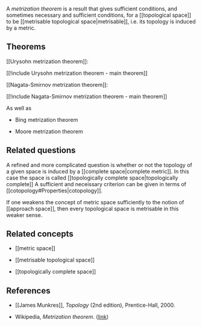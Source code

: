 A _metrization theorem_ is a result that gives sufficient conditions, and sometimes necessary and sufficient conditions, for a [[topological space]] to be [[metrisable topological space|metrisable]], i.e. its topology is induced by a metric. 

## Theorems

[[Urysohn metrization theorem]]:

[[!include Urysohn metrization theorem - main theorem]]

[[Nagata-Smirnov metrization theorem]]:

[[!include Nagata-Smirnov metrization theorem - main theorem]]

As well as

* Bing metrization theorem 

* Moore metrization theorem 

## Related questions

A refined and more complicated question is whether or not the topology of a given space is induced by a [[complete space|complete metric]]. In this case the space is called [[topologically complete space|topologically complete]] A sufficient and neceissary criterion can be given in terms of [[cotopology#Properties|cotopology]].

If one weakens the concept of metric space sufficiently to the notion of [[approach space]], then every topological space is metrisable in this weaker sense.

## Related concepts

* [[metric space]]

* [[metrisable topological space]]

* [[topologically complete space]]

## References 

* [[James Munkres]], _Topology_ (2nd edition), Prentice-Hall, 2000. 

* Wikipedia, _Metrization theorem_. ([link](http://en.wikipedia.org/wiki/Metrization_theorem)) 